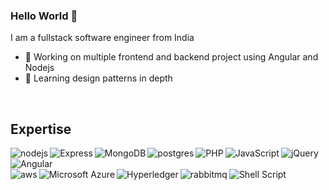 ### Hello World 👋

I am a fullstack software engineer from India

- 🔭 Working on multiple frontend and backend project using Angular and Nodejs
- 🌱 Learning design patterns in depth

<br>

## Expertise
<img align="left" alt="nodejs" src="https://img.shields.io/badge/node.js%20-%2343853D.svg?&style=for-the-badge&logo=node.js&logoColor=white" />
<img align="left" alt="Express" src="https://img.shields.io/badge/Express.js-404D59?style=for-the-badge" />
<img align="left" alt="MongoDB" src="https://img.shields.io/badge/MongoDB-4EA94B?style=for-the-badge&logo=mongodb&logoColor=white" />
<img align="left" alt="postgres" src="https://img.shields.io/badge/postgres-%23316192.svg?&style=for-the-badge&logo=postgresql&logoColor=white" />
<img align="left" alt="PHP" src="https://img.shields.io/badge/PHP-777BB4?style=for-the-badge&logo=php&logoColor=white" />
<img align="left" alt="JavaScript" src="https://img.shields.io/badge/JavaScript-323330?style=for-the-badge&logo=javascript&logoColor=F7DF1E" />
<img align="left" alt="jQuery" src="https://img.shields.io/badge/jQuery-0769AD?style=for-the-badge&logo=jquery&logoColor=white" />
<img align="left" alt="Angular" src="https://img.shields.io/badge/Angular-DD0031?style=for-the-badge&logo=angular&logoColor=white" />
<br/>
<br/>
<img align="left" alt="aws" src="https://img.shields.io/badge/Amazon%20AWS-%23232F3E?logo=amazon-aws&logoColor=white&style=for-the-badge" />
<img align="left" alt="Microsoft Azure" src="https://img.shields.io/badge/Microsoft_Azure-0089D6?style=for-the-badge&logo=microsoft-azure&logoColor=white" />
<img align="left" alt="Hyperledger" src="https://img.shields.io/badge/hyperledger-2F3134?style=for-the-badge&logo=hyperledger&logoColor=white" />
<img align="left" alt="rabbitmq" src="https://img.shields.io/badge/rabbitmq-%23FF6600.svg?&style=for-the-badge&logo=rabbitmq&logoColor=white" />
<img align="left" alt="Shell Script" src="https://img.shields.io/badge/Shell_Script-121011?style=for-the-badge&logo=gnu-bash&logoColor=white" />
